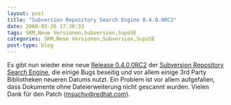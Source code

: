 ```yaml
---
layout: post
title: "Subversion Repository Search Engine 0.4.0.0RC2"
date: 2008-03-26 17:30:33
tags: SKM,Neue Versionen,Subversion,SupoSE
categories: SKM,Neue Versionen,Subversion,SupoSE
post-type: blog
---
```

Es gibt nun wieder eine neue <a href="http://supose.soebes.de/milestone/0.4.0%20Mars"  title="Release 0.4.0.0RC2">Release 0.4.0.0RC2</a> der <a href="http://supose.soebes.de"  title="SupoSE">Subversion Repository Search Engine</a>, 
die einige Bugs beseitig und vor allem einige 3rd Party Bibliotheken neueren Datums nutzt. Ein Problem ist vor allem aufgefallen, dass Dokumente ohne Dateierweiterung nicht gescannt wurden. Vielen Dank für den Patch (msuchy@redhat.com). 
